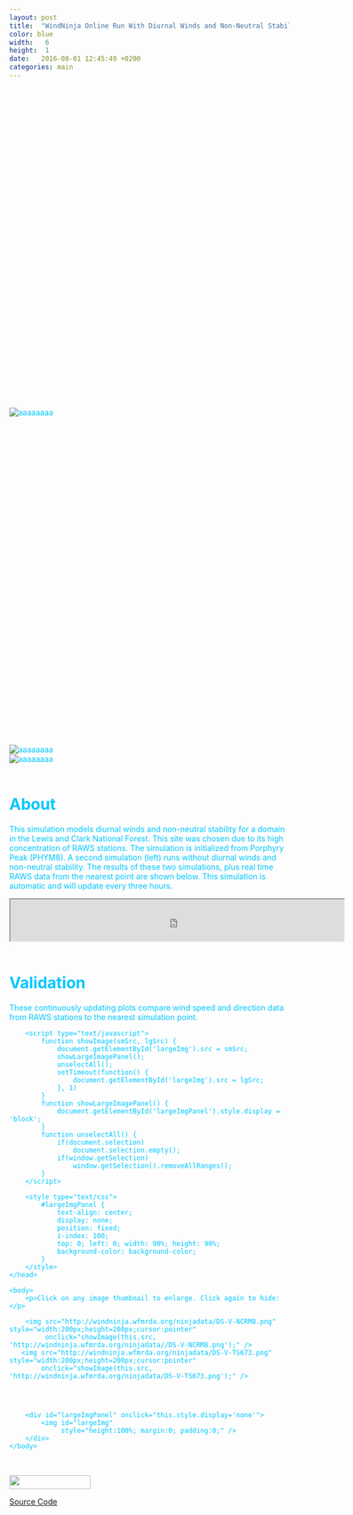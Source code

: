 ```yaml
---
layout: post
title:  "WindNinja Online Run With Diurnal Winds and Non-Neutral Stability"
color: blue
width:   6
height:  1
date:   2016-08-01 12:45:49 +0200
categories: main
---
```

<div class="col col-6">
<h1 style="color:white;">Standard Simulation</h1>
<html>
<head>
<style>
body
{
color:#00C6FF
}
</style>
<script
src="http://maps.googleapis.com/maps/api/js?&key=AIzaSyBL2JbHu9cN3mSvKDvi_VPDQJHPwT2_w8M">
</script>
<script>
var myCenter=new google.maps.LatLng(46.9163056,-114.0905556);

function initialize()
{
var mapProp = {
  center:myCenter,
  zoom:11,
  mapTypeId:google.maps.MapTypeId.TERRAIN,
  styles: [{"featureType":"water","elementType":"geometry","stylers":[{"visibility":"on"},{"color":"#aee2e0"}]},{"featureType":"landscape","elementType":"geometry.fill","stylers":[{"color":"#abce83"}]},{"featureType":"poi","elementType":"geometry.fill","stylers":[{"color":"#769E72"}]},{"featureType":"poi","elementType":"labels.text.fill","stylers":[{"color":"#7B8758"}]},{"featureType":"poi","elementType":"labels.text.stroke","stylers":[{"color":"#EBF4A4"}]},{"featureType":"poi.park","elementType":"geometry","stylers":[{"visibility":"simplified"},{"color":"#8dab68"}]},{"featureType":"road","elementType":"geometry.fill","stylers":[{"visibility":"simplified"}]},{"featureType":"road","elementType":"labels.text.fill","stylers":[{"color":"#5B5B3F"}]},{"featureType":"road","elementType":"labels.text.stroke","stylers":[{"color":"#ABCE83"}]},{"featureType":"road","elementType":"labels.icon","stylers":[{"visibility":"off"}]},{"featureType":"road.local","elementType":"geometry","stylers":[{"color":"#A4C67D"}]},{"featureType":"road.arterial","elementType":"geometry","stylers":[{"color":"#9BBF72"}]},{"featureType":"road.highway","elementType":"geometry","stylers":[{"color":"#EBF4A4"}]},{"featureType":"transit","stylers":[{"visibility":"off"}]},{"featureType":"administrative","elementType":"geometry.stroke","stylers":[{"visibility":"on"},{"color":"#87ae79"}]},{"featureType":"administrative","elementType":"geometry.fill","stylers":[{"color":"#7f2200"},{"visibility":"off"}]},{"featureType":"administrative","elementType":"labels.text.stroke","stylers":[{"color":"#ffffff"},{"visibility":"on"},{"weight":4.1}]},{"featureType":"administrative","elementType":"labels.text.fill","stylers":[{"color":"#495421"}]},{"featureType":"administrative.neighborhood","elementType":"labels","stylers":[{"visibility":"off"}]}]
  };

var map2=new google.maps.Map(document.getElementById("googleMap1"),mapProp);

  var ctaLayer2 = new google.maps.KmlLayer({
    url: 'http://windninja.wfmrda.org/ninjadata/pRG.kml',
    map: map2
  });
  var ctaLayer2 = new google.maps.KmlLayer({
    url: 'http://windninja.wfmrda.org/ninjadata/clark.kml',
    map: map2
  });

}

google.maps.event.addDomListener(window, 'load', initialize);
</script>
</head>

<body>
<div id="googleMap1" style="width:470px;height:480px;"></div>
</body>
</html>

<br>
<img src="http://windninja.wfmrda.org/ninjadata/pRG.bmp" alt="aaaaaaaa">

</div>

<div class="col col-6">
<h1 style="color:white;">Non-Neutral Stability, Diurnal Winds</h1>
<html>
<head>
<style>
body
{
color:#00C6FF
}
</style>
<script
src="http://maps.googleapis.com/maps/api/js?&key=AIzaSyBL2JbHu9cN3mSvKDvi_VPDQJHPwT2_w8M">
</script>
<script>
var myCenter=new google.maps.LatLng(46.9163056,-114.0905556);

function initialize()
{
var mapProp = {
  center:myCenter,
  zoom:11,
  mapTypeId:google.maps.MapTypeId.TERRAIN,
  styles: [{"featureType":"water","elementType":"geometry","stylers":[{"visibility":"on"},{"color":"#aee2e0"}]},{"featureType":"landscape","elementType":"geometry.fill","stylers":[{"color":"#abce83"}]},{"featureType":"poi","elementType":"geometry.fill","stylers":[{"color":"#769E72"}]},{"featureType":"poi","elementType":"labels.text.fill","stylers":[{"color":"#7B8758"}]},{"featureType":"poi","elementType":"labels.text.stroke","stylers":[{"color":"#EBF4A4"}]},{"featureType":"poi.park","elementType":"geometry","stylers":[{"visibility":"simplified"},{"color":"#8dab68"}]},{"featureType":"road","elementType":"geometry.fill","stylers":[{"visibility":"simplified"}]},{"featureType":"road","elementType":"labels.text.fill","stylers":[{"color":"#5B5B3F"}]},{"featureType":"road","elementType":"labels.text.stroke","stylers":[{"color":"#ABCE83"}]},{"featureType":"road","elementType":"labels.icon","stylers":[{"visibility":"off"}]},{"featureType":"road.local","elementType":"geometry","stylers":[{"color":"#A4C67D"}]},{"featureType":"road.arterial","elementType":"geometry","stylers":[{"color":"#9BBF72"}]},{"featureType":"road.highway","elementType":"geometry","stylers":[{"color":"#EBF4A4"}]},{"featureType":"transit","stylers":[{"visibility":"off"}]},{"featureType":"administrative","elementType":"geometry.stroke","stylers":[{"visibility":"on"},{"color":"#87ae79"}]},{"featureType":"administrative","elementType":"geometry.fill","stylers":[{"color":"#7f2200"},{"visibility":"off"}]},{"featureType":"administrative","elementType":"labels.text.stroke","stylers":[{"color":"#ffffff"},{"visibility":"on"},{"weight":4.1}]},{"featureType":"administrative","elementType":"labels.text.fill","stylers":[{"color":"#495421"}]},{"featureType":"administrative.neighborhood","elementType":"labels","stylers":[{"visibility":"off"}]}]
  };

var map=new google.maps.Map(document.getElementById("googleMap"),mapProp);

  var ctaLayer = new google.maps.KmlLayer({
    url: 'http://windninja.wfmrda.org/ninjadata/PDS.kml',
    map: map
  });
  var ctaLayer = new google.maps.KmlLayer({
    url: 'http://windninja.wfmrda.org/ninjadata/clark.kml',
    map: map
  });

}

google.maps.event.addDomListener(window, 'load', initialize);
</script>
</head>

<body>
<div id="googleMap" style="width:470px;height:480px;"></div>
</body>
</html>
<br>
<div class="col col-5">
<img src="http://windninja.wfmrda.org/ninjadata/PDS.bmp" alt="aaaaaaaa">
</div>
<div class="col col-6">
<img src="http://windninja.wfmrda.org/ninjadata/PDSTime.bmp" alt="aaaaaaaa">
</div>

</div>
<br>

<h1>About</h1>
<p>This simulation models diurnal winds and non-neutral stability for a domain in the Lewis and Clark National Forest. This site was chosen due to its high concentration of RAWS stations. The simulation is initialized from Porphyry Peak (PHYM8). A second simulation (left) runs without diurnal winds and non-neutral stability. The results of these two simulations, plus real time RAWS data from the nearest point are shown below. This simulation is automatic and will update every three hours. </p>


<iframe src="http://windninja.wfmrda.org/ninjadata/DiurnalLog.txt" style="background: #FFFFFF;" height="75"  width="600"></iframe>


<div class="col col-12">
<br>
</div>


# Validation

These continuously updating plots compare wind speed and direction data from RAWS stations to the nearest simulation point.

<html>
    <head>
        <title>Sample</title>

        <script type="text/javascript">
            function showImage(smSrc, lgSrc) {
                document.getElementById('largeImg').src = smSrc;
                showLargeImagePanel();
                unselectAll();
                setTimeout(function() {
                    document.getElementById('largeImg').src = lgSrc;
                }, 1)
            }
            function showLargeImagePanel() {
                document.getElementById('largeImgPanel').style.display = 'block';
            }
            function unselectAll() {
                if(document.selection)
                    document.selection.empty();
                if(window.getSelection)
                    window.getSelection().removeAllRanges();
            }
        </script>

        <style type="text/css">
            #largeImgPanel {
                text-align: center;
                display: none;
                position: fixed;
                z-index: 100;
                top: 0; left: 0; width: 90%; height: 90%;
                background-color: background-color;
            }
        </style>
    </head>

    <body>
        <p>Click on any image thumbnail to enlarge. Click again to hide:</p>

        <img src="http://windninja.wfmrda.org/ninjadata/DS-V-NCRM8.png" style="width:200px;height=200px;cursor:pointer"
             onclick="showImage(this.src, 'http://windninja.wfmrda.org/ninjadata//DS-V-NCRM8.png');" />
       <img src="http://windninja.wfmrda.org/ninjadata/DS-V-TS673.png" style="width:200px;height=200px;cursor:pointer"
            onclick="showImage(this.src, 'http://windninja.wfmrda.org/ninjadata/DS-V-TS673.png');" />




        <div id="largeImgPanel" onclick="this.style.display='none'">
            <img id="largeImg"
                 style="height:100%; margin:0; padding:0;" />
        </div>
    </body>
</html>

<br>



<a href="http://synopticlabs.org/api/mesonet/"> <img src="http://firelab.github.io/windninja/assets/meso-api-logo-light.png" style="width:146px;height:25px;"> </a>



[Source Code](https://github.com/tfinney9/WNkml/)
